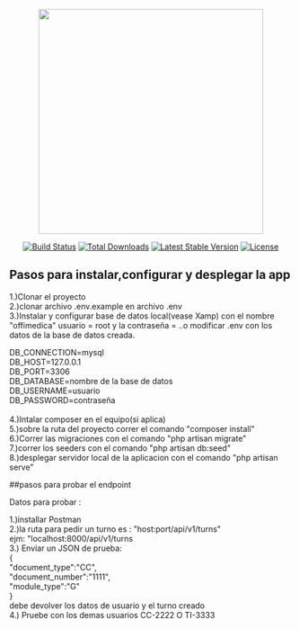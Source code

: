 <p align="center"><a href="https://laravel.com" target="_blank"><img src="https://raw.githubusercontent.com/laravel/art/master/logo-lockup/5%20SVG/2%20CMYK/1%20Full%20Color/laravel-logolockup-cmyk-red.svg" width="400"></a></p>

<p align="center">
<a href="https://travis-ci.org/laravel/framework"><img src="https://travis-ci.org/laravel/framework.svg" alt="Build Status"></a>
<a href="https://packagist.org/packages/laravel/framework"><img src="https://img.shields.io/packagist/dt/laravel/framework" alt="Total Downloads"></a>
<a href="https://packagist.org/packages/laravel/framework"><img src="https://img.shields.io/packagist/v/laravel/framework" alt="Latest Stable Version"></a>
<a href="https://packagist.org/packages/laravel/framework"><img src="https://img.shields.io/packagist/l/laravel/framework" alt="License"></a>
</p>

## Pasos para instalar,configurar y desplegar la app

1.)Clonar el proyecto<br />
2.)clonar archivo .env.example en archivo .env<br />
3.)Instalar y configurar base de datos local(vease Xamp) con el nombre "offimedica"  usuario = root y la contraseña =     ..o modificar .env con los datos de la base de datos creada.<br />

DB_CONNECTION=mysql<br />
DB_HOST=127.0.0.1<br />
DB_PORT=3306<br />
DB_DATABASE=nombre de la base de datos<br />
DB_USERNAME=usuario<br />
DB_PASSWORD=contraseña<br />
<br />
4.)Intalar composer en el equipo(si aplica)<br />
5.)sobre la ruta del proyecto correr el comando "composer install"<br />
6.)Correr las migraciones con el comando "php artisan migrate"<br />
7.)correr los seeders con el comando "php artisan db:seed"<br />
8.)desplegar servidor local de la aplicacion con el comando "php artisan serve"<br />




##pasos para probar el endpoint<br />

Datos para probar :<br />


1.)installar Postman<br />
2.)la ruta para pedir un turno es : "host:port/api/v1/turns"  <br />
ejm: "localhost:8000/api/v1/turns<br />
3.) Enviar un JSON de prueba: <br />
{<br />
    "document_type":"CC",<br />
    "document_number":"1111",<br />
    "module_type":"G"<br />
}<br />
debe devolver los datos de usuario y el turno creado<br />
4.) Pruebe con los demas usuarios CC-2222 O TI-3333
